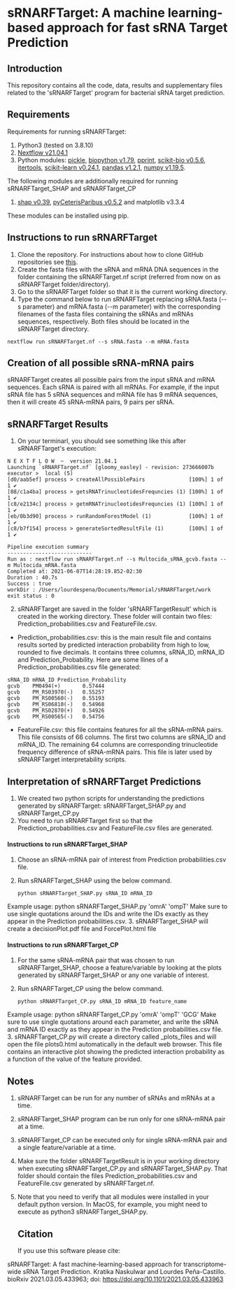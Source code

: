 # sRNARFTarget: A machine learning-based approach for fast sRNA Target Prediction #
  
  ## Introduction

This repository contains all the code, data, results and supplementary files related to the 'sRNARFTarget' program for bacterial sRNA target prediction.
    
  ## Requirements

Requirements for running sRNARFTarget:
  1. Python3 (tested on 3.8.10)
  2. [Nextflow v21.04.1](https://www.nextflow.io/)
  3. Python modules: [pickle](https://docs.python.org/3/library/pickle.html), [biopython v1.79](https://biopython.org/), [pprint](https://docs.python.org/3/library/pprint.html), [scikit-bio v0.5.6](http://scikit-bio.org/), [itertools](https://docs.python.org/3/library/itertools.html), [scikit-learn v0.24.1](https://scikit-learn.org/stable/), [pandas v1.2.1](https://pandas.pydata.org/), [numpy v1.19.5](https://numpy.org/).
        
The following modules are additionally required for running sRNARFTarget_SHAP and sRNARFTarget_CP
  1. [shap v0.39](https://pypi.org/project/shap/), [pyCeterisParibus v0.5.2](https://github.com/ModelOriented/pyCeterisParibus) and matplotlib v3.3.4
  
These modules can be installed using pip.
             
  ## Instructions to run sRNARFTarget
  
  1. Clone the repository. For instructions about how to clone GitHub repositories see [this](https://docs.github.com/en/github/creating-cloning-and-archiving-repositories/cloning-a-repository-from-github/cloning-a-repository).
  2. Create the fasta files with the sRNA and mRNA DNA sequences in the folder containing the sRNARFTarget.nf script (referred from now on as sRNARFTarget folder/directory).
  3. Go to the sRNARFTarget folder so that it is the current working directory.
  4. Type the command below to run sRNARFTarget replacing sRNA.fasta (--s parameter) and mRNA.fasta (--m parameter) with the corresponding filenames of the fasta files containing the sRNAs and mRNAs sequences, respectively. Both files should be located in the sRNARFTarget directory.
   
    nextflow run sRNARFTarget.nf --s sRNA.fasta --m mRNA.fasta
   
  ## Creation of all possible sRNA-mRNA pairs
  
sRNARFTarget creates all possible pairs from the input sRNA and mRNA sequences. Each sRNA is paired with all mRNAs. For example, if the input sRNA file has 5 sRNA sequences and mRNA file has 9 mRNA sequences, then it will create 45 sRNA-mRNA pairs, 9 pairs per sRNA.
 
  ## sRNARFTarget Results
    
  1. On your terminarl, you should see something like this after sRNARFTarget's execution:
  ```
  N E X T F L O W  ~  version 21.04.1
Launching `sRNARFTarget.nf` [gloomy_easley] - revision: 273666007b
executor >  local (5)
[d0/aab5ef] process > createAllPossiblePairs              [100%] 1 of 1 ✔
[08/c1a4ba] process > getsRNATrinucleotidesFrequncies (1) [100%] 1 of 1 ✔
[c8/e2134c] process > getmRNATrinucleotidesFrequncies (1) [100%] 1 of 1 ✔
[eb/0b3d90] process > runRandomForestModel (1)            [100%] 1 of 1 ✔
[c8/b7f154] process > generateSortedResultFile (1)        [100%] 1 of 1 ✔

Pipeline execution summary
---------------------------
Run as : nextflow run sRNARFTarget.nf --s Multocida_sRNA_gcvb.fasta --m Multocida_mRNA.fasta
Completed at: 2021-06-07T14:28:19.852-02:30
Duration : 40.7s
Success : true
workDir : /Users/lourdespena/Documents/Memorial/sRNARFTarget/work
exit status : 0
```
  2. sRNARFTarget are saved in the folder 'sRNARFTargetResult' which is created in the working directory. These folder will contain two files: Prediction_probabilities.csv and FeatureFile.csv.
  * Prediction_probabilities.csv: this is the main result file and contains results sorted by predicted interaction probability from high to low, rounded to five decimals. It contains three columns, sRNA_ID, mRNA_ID and Prediction_Probability. Here are some llines of a Prediction_probabilities.csv file generated:
  ```
sRNA_ID mRNA_ID Prediction_Probability
gcvb    PM0494(+)       0.57444
gcvb    PM_RS03970(-)   0.55257
gcvb    PM_RS00560(-)   0.55193
gcvb    PM_RS06810(-)   0.54968
gcvb    PM_RS02870(+)   0.54926
gcvb    PM_RS00565(-)   0.54756
  ```
  * FeatureFile.csv: this file contains features for all the sRNA-mRNA pairs. This file consists of 66 columns. The first two columns are sRNA_ID and mRNA_ID. The remaining 64 columns are corresponding trinucleotide frequency difference of sRNA-mRNA pairs. This file is later used by sRNARFTarget interpretability scripts.

  ## Interpretation of sRNARFTarget Predictions 
  
  1. We created two python scripts for understanding the predictions generated by sRNARFTarget: sRNARFTarget_SHAP.py and sRNARFTarget_CP.py
  2. You need to run sRNARFTarget first so that the Prediction_probabilities.csv and FeatureFile.csv files are generated.
     
   #### Instructions to run sRNARFTarget_SHAP
   
   1. Choose an sRNA-mRNA pair of interest from Prediction probabilities.csv file.
   2. Run sRNARFTarget_SHAP using the below command.
      
          python sRNARFTarget_SHAP.py sRNA_ID mRNA_ID
         
   Example usage: python sRNARFTarget_SHAP.py 'omrA' 'ompT'
   Make sure to use single quotations around the IDs and write the IDs exactly as they appear in the Prediction probabilities.csv.
   3. sRNARFTarget_SHAP will create a decisionPlot.pdf file and ForcePlot.html file
     
   #### Instructions to run sRNARFTarget_CP
   
   1. For the same sRNA-mRNA pair that was chosen to run sRNARFTarget_SHAP, choose a feature/variable by looking at the plots generated by sRNARFTarget_SHAP or any one variable of interest.
  2. Run sRNARFTarget_CP using the below command.
      
         python sRNARFTarget_CP.py sRNA_ID mRNA_ID feature_name
         
  Example usage: python sRNARFTarget_CP.py 'omrA' 'ompT' 'GCG'
  Make sure to use single quotations around each parameter, and write the sRNA and mRNA ID exactly as they appear in the Prediction probabilities.csv file.
  3. sRNARFTarget_CP.py will create a directory called \_plots_files and will open the file plots0.html automatically in the default web browser. This file contains an interactive plot showing the predicted interaction probability as a function of the value of the feature provided.
      
   ## Notes
1. sRNARFTarget can be run for any number of sRNAs and mRNAs at a time.
2. sRNARFTarget_SHAP program can be run only for one sRNA-mRNA pair at a time.
3. sRNARFTarget_CP can be executed only for single sRNA-mRNA pair and a single feature/variable at a time.
4. Make sure the folder sRNARFTargetResult is in your working directory when executing sRNARFTarget_CP.py and sRNARFTarget_SHAP.py. That folder should contain the files Prediction_probabilities.csv and FeatureFile.csv generated by sRNARFTarget.nf.
5. Note that you need to verify that all modules were installed in your default python version. In MacOS, for example, you might need to execute as python3 sRNARFTarget_SHAP.py.

   ## Citation
   If you use this software please cite:
   
sRNARFTarget: A fast machine-learning-based approach for transcriptome-wide sRNA Target Prediction. Kratika Naskulwar and Lourdes Peña-Castillo. bioRxiv 2021.03.05.433963; doi: https://doi.org/10.1101/2021.03.05.433963 

